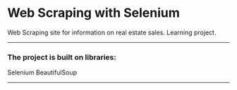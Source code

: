 # Web Scraping with Selenium #
Web Scraping site for information on real estate sales. Learning project.
***
### The project is built on libraries: ###
Selenium
BeautifulSoup
***
